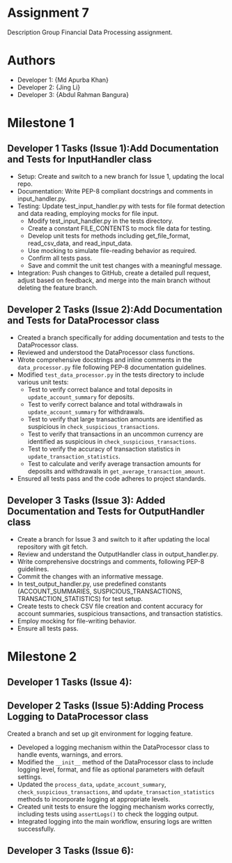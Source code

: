 # Assignment 7
Description
Group Financial Data Processing assignment.

# Authors
- Developer 1: {Md Apurba Khan}
- Developer 2: {Jing Li}
- Developer 3: {Abdul Rahman Bangura}

# Milestone 1
## Developer 1 Tasks (Issue 1):Add Documentation and Tests for InputHandler class
- Setup: Create and switch to a new branch for Issue 1, updating the local repo.
- Documentation: Write PEP-8 compliant docstrings and comments in input_handler.py.
- Testing: Update test_input_handler.py with tests for file format detection and data reading, employing mocks for file input.
  - Modify test_input_handler.py in the tests directory.
  - Create a constant FILE_CONTENTS to mock file data for testing.
  - Develop unit tests for methods including get_file_format, read_csv_data, and read_input_data.
  - Use mocking to simulate file-reading behavior as required.
  - Confirm all tests pass.
  - Save and commit the unit test changes with a meaningful message.
- Integration: Push changes to GitHub, create a detailed pull request, adjust based on feedback, and merge into the main branch without deleting the feature branch.
## Developer 2 Tasks (Issue 2):Add Documentation and Tests for DataProcessor class
- Created a branch specifically for adding documentation and tests to the DataProcessor class.
- Reviewed and understood the DataProcessor class functions.
- Wrote comprehensive docstrings and inline comments in the `data_processor.py` file following PEP-8 documentation guidelines.
- Modified `test_data_processor.py` in the tests directory to include various unit tests:
  - Test to verify correct balance and total deposits in `update_account_summary` for deposits.
  - Test to verify correct balance and total withdrawals in `update_account_summary` for withdrawals.
  - Test to verify that large transaction amounts are identified as suspicious in `check_suspicious_transactions`.
  - Test to verify that transactions in an uncommon currency are identified as suspicious in `check_suspicious_transactions`.
  - Test to verify the accuracy of transaction statistics in `update_transaction_statistics`.
  - Test to calculate and verify average transaction amounts for deposits and withdrawals in `get_average_transaction_amount`.
- Ensured all tests pass and the code adheres to project standards.
## Developer 3 Tasks (Issue 3): Added Documentation and Tests for OutputHandler class
- Create a branch for Issue 3 and switch to it after updating the local repository with git fetch.
- Review and understand the OutputHandler class in output_handler.py.
- Write comprehensive docstrings and comments, following PEP-8 guidelines.
- Commit the changes with an informative message.
- In test_output_handler.py, use predefined constants (ACCOUNT_SUMMARIES, SUSPICIOUS_TRANSACTIONS, TRANSACTION_STATISTICS) for test setup.
- Create tests to check CSV file creation and content accuracy for account summaries, suspicious transactions, and transaction statistics.
- Employ mocking for file-writing behavior.
- Ensure all tests pass.
# Milestone 2
## Developer 1 Tasks (Issue 4):
## Developer 2 Tasks (Issue 5):Adding Process Logging to DataProcessor class
 Created a branch and set up git environment for logging feature.
- Developed a logging mechanism within the DataProcessor class to handle events, warnings, and errors.
- Modified the `__init__` method of the DataProcessor class to include logging level, format, and file as optional parameters with default settings.
- Updated the `process_data`, `update_account_summary`, `check_suspicious_transactions`, and `update_transaction_statistics` methods to incorporate logging at appropriate levels.
- Created unit tests to ensure the logging mechanism works correctly, including tests using `assertLogs()` to check the logging output.
- Integrated logging into the main workflow, ensuring logs are written successfully.
## Developer 3 Tasks (Issue 6):
